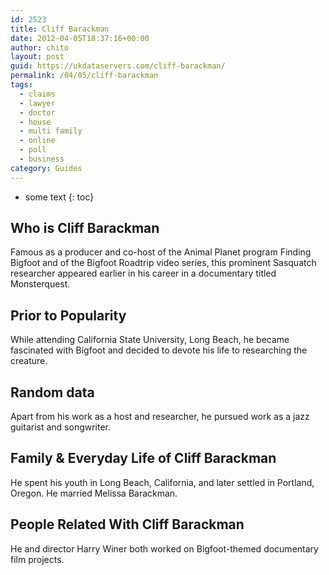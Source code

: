 ```yaml
---
id: 2523
title: Cliff Barackman
date: 2012-04-05T18:37:16+00:00
author: chito
layout: post
guid: https://ukdataservers.com/cliff-barackman/
permalink: /04/05/cliff-barackman
tags:
  - claims
  - lawyer
  - doctor
  - house
  - multi family
  - online
  - poll
  - business
category: Guides
---
```


* some text
{: toc}


## Who is  Cliff Barackman
                  
                  
                  
Famous as a producer and co-host of the Animal Planet program Finding Bigfoot and of the Bigfoot Roadtrip video series, this prominent Sasquatch researcher appeared earlier in his career in a documentary titled Monsterquest. 
                  
                
                
                
## Prior to Popularity 
                  
                  
                  
While attending California State University, Long Beach, he became fascinated with Bigfoot and decided to devote his life to researching the creature.
                  
                
                
                
## Random data 
                  
                  
                  
Apart from his work as a host and researcher, he pursued work as a jazz guitarist and songwriter.
                  
                
                
                
## Family & Everyday Life of Cliff Barackman
                  
                  
                  
He spent his youth in Long Beach, California, and later settled in Portland, Oregon. He married Melissa Barackman. 
                  
                
                
                
## People Related With  Cliff Barackman
                  
                  
                  
He and director Harry Winer both worked on Bigfoot-themed documentary film projects.
                  
                
              
            
          
          
          
    
    
  
